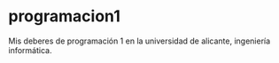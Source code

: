 # programacion1
Mis deberes de programación 1 en la universidad de alicante, ingeniería informática.
